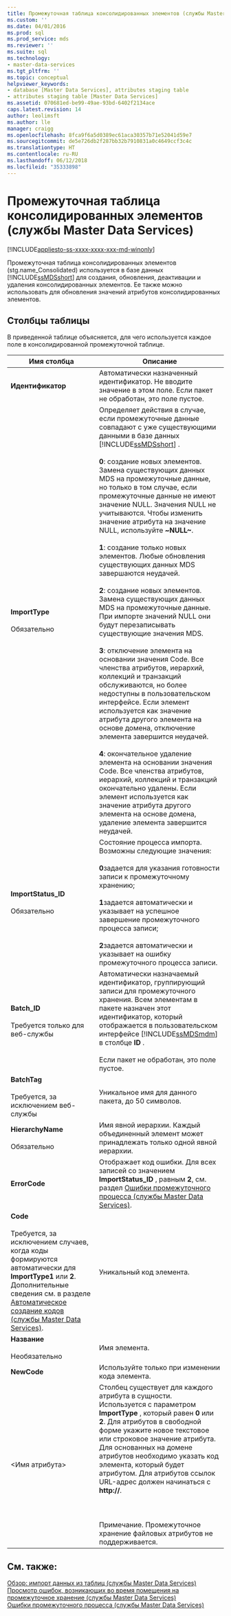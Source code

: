 ```yaml
---
title: Промежуточная таблица консолидированных элементов (службы Master Data Services) | Документы Майкрософт
ms.custom: ''
ms.date: 04/01/2016
ms.prod: sql
ms.prod_service: mds
ms.reviewer: ''
ms.suite: sql
ms.technology:
- master-data-services
ms.tgt_pltfrm: ''
ms.topic: conceptual
helpviewer_keywords:
- database [Master Data Services], attributes staging table
- attributes staging table [Master Data Services]
ms.assetid: 070681ed-be99-49ae-93bd-6402f2134ace
caps.latest.revision: 14
author: leolimsft
ms.author: lle
manager: craigg
ms.openlocfilehash: 8fca9f6a5d0389ec61aca30357b71e52041d59e7
ms.sourcegitcommit: de5e726db2f287bb32b7910831a0c4649ccf3c4c
ms.translationtype: HT
ms.contentlocale: ru-RU
ms.lasthandoff: 06/12/2018
ms.locfileid: "35333898"
---
```

# <a name="consolidated-member-staging-table-master-data-services"></a>Промежуточная таблица консолидированных элементов (службы Master Data Services)

[!INCLUDE[appliesto-ss-xxxx-xxxx-xxx-md-winonly](../includes/appliesto-ss-xxxx-xxxx-xxx-md-winonly.md)]

  Промежуточная таблица консолидированных элементов (stg.name_Consolidated) используется в базе данных [!INCLUDE[ssMDSshort](../includes/ssmdsshort-md.md)] для создания, обновления, деактивации и удаления консолидированных элементов. Ее также можно использовать для обновления значений атрибутов консолидированных элементов.  
  
##  <a name="TableColumns"></a> Столбцы таблицы  
 В приведенной таблице объясняется, для чего используется каждое поле в консолидированной промежуточной таблице.  
  
|Имя столбца|Описание|  
|-----------------|-----------------|  
|**Идентификатор**|Автоматически назначенный идентификатор. Не вводите значение в этом поле. Если пакет не обработан, это поле пустое.|  
|**ImportType**<br /><br /> Обязательно|Определяет действия в случае, если промежуточные данные совпадают с уже существующими данными в базе данных [!INCLUDE[ssMDSshort](../includes/ssmdsshort-md.md)] .<br /><br /> **0**: создание новых элементов. Замена существующих данных MDS на промежуточные данные, но только в том случае, если промежуточные данные не имеют значение NULL. Значения NULL не учитываются. Чтобы изменить значение атрибута на значение NULL, используйте **~NULL~**.<br /><br /> **1**: создание только новых элементов. Любые обновления существующих данных MDS завершаются неудачей.<br /><br /> **2**: создание новых элементов. Замена существующих данных MDS на промежуточные данные. При импорте значений NULL они будут перезаписывать существующие значения MDS.<br /><br /> **3**: отключение элемента на основании значения Code. Все членства атрибутов, иерархий, коллекций и транзакций обслуживаются, но более недоступны в пользовательском интерфейсе. Если элемент используется как значение атрибута другого элемента на основе домена, отключение элемента завершится неудачей.<br /><br /> **4**: окончательное удаление элемента на основании значения Code. Все членства атрибутов, иерархий, коллекций и транзакций окончательно удалены. Если элемент используется как значение атрибута другого элемента на основе домена, удаление элемента завершится неудачей.|  
|**ImportStatus_ID**<br /><br /> Обязательно|Состояние процесса импорта. Возможны следующие значения:<br /><br /> **0**задается для указания готовности записи к промежуточному хранению;<br /><br /> **1**задается автоматически и указывает на успешное завершение промежуточного процесса записи;<br /><br /> **2**задается автоматически и указывает на ошибку промежуточного процесса записи.|  
|**Batch_ID**<br /><br /> Требуется только для веб-службы|Автоматически назначаемый идентификатор, группирующий записи для промежуточного хранения. Всем элементам в пакете назначен этот идентификатор, который отображается в пользовательском интерфейсе [!INCLUDE[ssMDSmdm](../includes/ssmdsmdm-md.md)] в столбце **ID** .<br /><br /> Если пакет не обработан, это поле пустое.|  
|**BatchTag**<br /><br /> Требуется, за исключением веб-службы|Уникальное имя для данного пакета, до 50 символов.|  
|**HierarchyName**<br /><br /> Обязательно|Имя явной иерархии. Каждый объединенный элемент может принадлежать только одной явной иерархии.|  
|**ErrorCode**|Отображает код ошибки. Для всех записей со значением **ImportStatus_ID** , равным **2**, см. раздел [Ошибки промежуточного процесса (службы Master Data Services)](../master-data-services/staging-process-errors-master-data-services.md).|  
|**Code**<br /><br /> Требуется, за исключением случаев, когда коды формируются автоматически для **ImportType1** или **2**. Дополнительные сведения см. в разделе [Автоматическое создание кодов (службы Master Data Services)](../master-data-services/automatic-code-creation-master-data-services.md).|Уникальный код элемента.|  
|**Название**<br /><br /> Необязательно|Имя элемента.|  
|**NewCode**|Используйте только при изменении кода элемента.|  
|\<Имя атрибута>|Столбец существует для каждого атрибута в сущности. Используется с параметром **ImportType** , который равен **0** или **2**. Для атрибутов в свободной форме укажите новое текстовое или строковое значение атрибута. Для основанных на домене атрибутов необходимо указать код элемента, который будет атрибутом. Для атрибутов ссылок URL-адрес должен начинаться с **http://**.<br /><br /> <br /><br /> Примечание. Промежуточное хранение файловых атрибутов не поддерживается.|  
  
## <a name="see-also"></a>См. также:  
 [Обзор: импорт данных из таблиц (службы Master Data Services)](../master-data-services/overview-importing-data-from-tables-master-data-services.md)   
 [Просмотр ошибок, возникающих во время помещения на промежуточное хранение (службы Master Data Services)](../master-data-services/view-errors-that-occur-during-staging-master-data-services.md)   
 [Ошибки промежуточного процесса (службы Master Data Services)](../master-data-services/staging-process-errors-master-data-services.md)  
  
  
